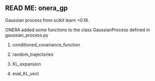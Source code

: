 ## READ ME: onera_gp

Gaussian process from scikit learn <0.18.

ONERA added some functions to the class GaussianProcess defined in gaussian_process.py

1) conditioned_covariance_function

2) random_trajectories

3) KL_expansion

4) eval_KL_vect
